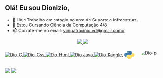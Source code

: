 ## Olá! Eu sou Dionizio, 

- 🔭 Hoje Trabalho em estagio na area de Suporte e Infraestrura.
- 🌱 Estou Cursando Ciência da Computação 4/8
- 📫 Contate-me no email: vinipatrocinio.vd@gmail.como
<div align="center">
  <a href="https://github.com/VinicDi">
  <img height="180em" src="https://github-readme-stats.vercel.app/api?username=VinicDi&show_icons=true&theme=dark&include_all_commits=true&count_private=true"/>
  <img height="180em" src="https://github-readme-stats.vercel.app/api/top-langs/?username=VinicDi&layout=compact&langs_count=7&theme=dark"/>
</div>
  
<div style="display: inline_block"><br>
  <img align="center" alt="Dio-C" height="30" width="40" src="https://cdn.jsdelivr.net/gh/devicons/devicon/icons/c/c-original.svg">
  <img align="center" alt="Dio-Css" height="40" width="40" src="https://cdn.jsdelivr.net/gh/devicons/devicon/icons/css3/css3-original-wordmark.svg">
  <img align="center" alt="Dio-Html" height="40" width="40" src="https://cdn.jsdelivr.net/gh/devicons/devicon/icons/html5/html5-original-wordmark.svg">
  <img align="center" alt="Dio-Java" height="30" width="40" src="https://cdn.jsdelivr.net/gh/devicons/devicon/icons/java/java-original.svg">
  <img align="center" alt="Dio-Kaggle" height="30" width="40" src="https://cdn.jsdelivr.net/gh/devicons/devicon/icons/kaggle/kaggle-original-wordmark.svg">
  <img align="center" alt="Dio-Python" height="30" width="40" src="https://raw.githubusercontent.com/devicons/devicon/master/icons/python/python-original.svg">
  
  <img align="right" alt="Dio-pic" height="150" style="border-radius:50px;" src="">
</div>
  
  ##
 
<div> 
  <a href = "vinipatrocinio.vd@gmail.com"><img src="https://img.shields.io/badge/-Gmail-%23333?style=for-the-badge&logo=gmail&logoColor=white" target="_blank"></a>
  <a href="https://www.linkedin.com/in/vinicius-dionizio-6ab542217/" target="_blank"><img src="https://img.shields.io/badge/-LinkedIn-%230077B5?style=for-the-badge&logo=linkedin&logoColor=white" target="_blank"></a> 
 
</div>

